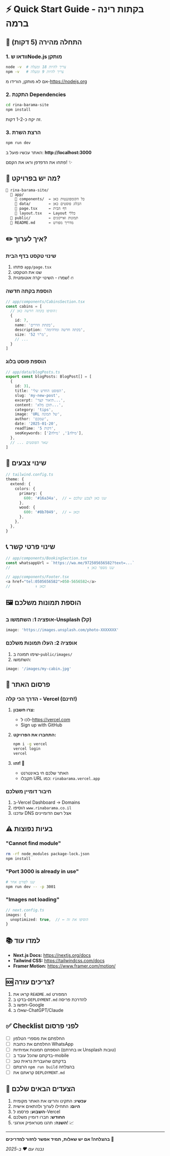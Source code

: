 # ⚡ Quick Start Guide - בקתות רינה ברמה

## 🚀 התחלה מהירה (5 דקות)

### 1. וודאו שNode.js מותקן

```bash
node -v  # צריך להיות 18 ומעלה
npm -v   # צריך להיות 9 ומעלה
```

אם לא מותקן, הורידו מ-https://nodejs.org

### 2. התקנת Dependencies

```bash
cd rina-barama-site
npm install
```

זה יקח כ-1-2 דקות.

### 3. הרצת השרת

```bash
npm run dev
```

האתר עכשיו פועל ב: **http://localhost:3000**

פתחו את הדפדפן וראו את הקסם! ✨

## 📂 מה יש בפרויקט?

```
📁 rina-barama-site/
  📁 app/
    📁 components/  ← כל הקומפוננטות כאן
    📁 data/        ← הבלוג פוסטים כאן
    📄 page.tsx     ← דף הבית
    📄 layout.tsx   ← Layout כללי
  📁 public/        ← תמונות ואייקונים
  📄 README.md      ← מדריך מפורט
```

## ✏️ איך לערוך?

### שינוי טקסט בדף הבית

1. פתחו `app/page.tsx`
2. שנו את הטקסט
3. שמרו - השינוי יקרה אוטומטית! 🔥

### הוספת בקתה חדשה

```typescript
// app/components/CabinsSection.tsx
const cabins = [
  // הוסיפו בקתה חדשה כאן:
  {
    id: 7,
    name: 'בקתת הדרים',
    description: 'בקתה חדשה ומדהימה',
    size: '52 מ"ר',
    // ...
  }
]
```

### הוספת פוסט בלוג

```typescript
// app/data/blogPosts.ts
export const blogPosts: BlogPost[] = [
  {
    id: 31,
    title: 'הפוסט החדש שלי',
    slug: 'my-new-post',
    excerpt: 'תיאור קצר...',
    content: 'תוכן מלא...',
    category: 'tips',
    image: 'URL של תמונה',
    author: 'שמכם',
    date: '2025-01-20',
    readTime: '5 דקות',
    seoKeywords: ['מילה1', 'מילה2'],
  },
  // ... שאר הפוסטים
]
```

## 🎨 שינוי צבעים

```typescript
// tailwind.config.ts
theme: {
  extend: {
    colors: {
      primary: {
        600: '#16a34a',  // ← שנו כאן לצבע שלכם
      },
      wood: {
        600: '#8b7049',  // ← וכאן
      },
    },
  },
}
```

## 📞 שינוי פרטי קשר

```typescript
// app/components/BookingSection.tsx
const whatsappUrl = `https://wa.me/972505656582?text=...`
//                                  ↑ שנו מספר כאן

// app/components/Footer.tsx
<a href="tel:0505656582">050-5656582</a>
//           ↑ וכאן
```

## 🖼️ הוספת תמונות משלכם

### אופציה 1: השתמשו ב-Unsplash (קל)
```typescript
image: 'https://images.unsplash.com/photo-XXXXXXX'
```

### אופציה 2: העלו תמונות משלכם
1. שימו תמונה ב-`public/images/`
2. השתמשו:
```typescript
image: '/images/my-cabin.jpg'
```

## 🚀 פרסום האתר

### הדרך הכי קלה - Vercel (חינם!)

1. **צרו חשבון:**
   - לכו ל-https://vercel.com
   - Sign up with GitHub

2. **התחברו את הפרויקט:**
   ```bash
   npm i -g vercel
   vercel login
   vercel
   ```

3. **זהו! 🎉**
   - האתר שלכם חי באינטרנט
   - תקבלו URL כמו: `rinabarama.vercel.app`

### חיבור דומיין משלכם

1. ב-Vercel Dashboard → Domains
2. הוסיפו `www.rinabarama.co.il`
3. עדכנו DNS אצל רשם הדומיינים

## ⚠️ בעיות נפוצות

### "Cannot find module"
```bash
rm -rf node_modules package-lock.json
npm install
```

### "Port 3000 is already in use"
```bash
# שנו לפורט אחר
npm run dev -- -p 3001
```

### "Images not loading"
```typescript
// next.config.ts
images: {
  unoptimized: true,  // ← הוסיפו את זה
}
```

## 📚 למדו עוד

- **Next.js Docs:** https://nextjs.org/docs
- **Tailwind CSS:** https://tailwindcss.com/docs
- **Framer Motion:** https://www.framer.com/motion/

## 🆘 צריכים עזרה?

1. קראו את `README.md` המפורט
2. בדקו ב-`DEPLOYMENT.md` להדרכת פריסה
3. חפשו ב-Google
4. שאלו ב-ChatGPT/Claude

## ✅ Checklist לפני פרסום

- [ ] החלפתם את מספרי הטלפון
- [ ] החלפתם את כתובת WhatsApp
- [ ] הוספתם תמונות אמיתיות (או בחרתם Unsplash טובות)
- [ ] בדקתם שהכל עובד ב-mobile
- [ ] בדקתם שהעברית נראית טוב
- [ ] הרצתם `npm run build` בהצלחה
- [ ] קראתם את `DEPLOYMENT.md`

## 🎯 הצעדים הבאים שלכם

1. **עכשיו:** התקינו והריצו את האתר מקומית
2. **היום:** התחילו לערוך ולהתאים אישית
3. **השבוע:** פרסמו ל-Vercel
4. **החודש:** חברו דומיין משלכם
5. **השנה:** תהנו מטראפיק אורגני! 📈

---

**בהצלחה! אם יש שאלות, תמיד אפשר לחזור למדריכים** 🚀

*נבנה עם ❤️ ב-2025*

